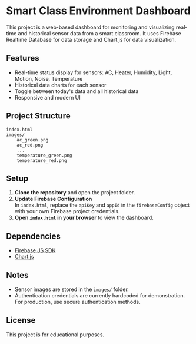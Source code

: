 # Smart Class Environment Dashboard

This project is a web-based dashboard for monitoring and visualizing real-time and historical sensor data from a smart classroom. It uses Firebase Realtime Database for data storage and Chart.js for data visualization.

## Features

- Real-time status display for sensors: AC, Heater, Humidity, Light, Motion, Noise, Temperature
- Historical data charts for each sensor
- Toggle between today's data and all historical data
- Responsive and modern UI

## Project Structure

```
index.html
images/
    ac_green.png
    ac_red.png
    ...
    temperature_green.png
    temperature_red.png
```

## Setup

1. **Clone the repository** and open the project folder.
2. **Update Firebase Configuration**  
   In `index.html`, replace the `apiKey` and `appId` in the `firebaseConfig` object with your own Firebase project credentials.
3. **Open `index.html` in your browser** to view the dashboard.

## Dependencies

- [Firebase JS SDK](https://firebase.google.com/docs/web/setup)
- [Chart.js](https://www.chartjs.org/)

## Notes

- Sensor images are stored in the `images/` folder.
- Authentication credentials are currently hardcoded for demonstration. For production, use secure authentication methods.

## License

This project is for educational purposes.